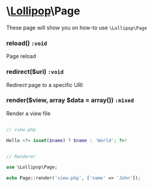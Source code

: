 # \\[Lollipop](https://github.com/jabernardo/lollipop-php)\Page

These page will show you on how-to use ```\Lollipop\Page``` 

### reload() ```:void```
Page reload

### redirect($uri) ```:void```
Redirect page to a specific URI

### render($view, array $data = array()) ```:mixed```
Render a view file

```php

// view.php

Hello <?= isset($name) ? $name : 'World'; ?>!

```

```php

// Renderer

use \Lollipop\Page;

echo Page::render('view.php', ['name' => 'John']);

```
